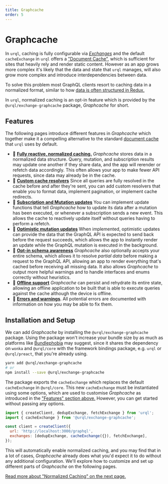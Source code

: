 ```yaml
---
title: Graphcache
order: 5
---
```


# Graphcache

In `urql`, caching is fully configurable via [_Exchanges_](../concepts/exchanges.md) and the default
`cacheExchange` in `urql` offers a ["Document Cache"](../concepts/document-caching.md), which is
sufficient for sites that heavily rely and render static content. However as an app grows more
complex it's likely that the data and state that `urql` manages, will also grow more complex and
introduce interdependencies between data.

To solve this problem most GraphQL clients resort to caching data in a normalized format, similar to
how [data is often structured in
Redux.](https://redux.js.org/recipes/structuring-reducers/normalizing-state-shape/)

In `urql`, normalized caching is an opt-in feature which is provided by the
`@urql/exchange-graphcache` package, _Graphcache_ for short.

## Features

The following pages introduce different features in _Graphcache_ which together make it a compelling
alternative to the standard [document cache](../concepts/document-caching.md) that `urql` uses by
default.

- 🔁 [**Fully reactive, normalized caching.**](./normalized-caching.md) _Graphcache_ stores data in
  a normalized data structure. Query, mutation, and subscription results may update one another if
  they share data, and the app will rerender or refetch data accordingly. This often allows your app
  to make fewer API requests, since data may already be in the cache.
- 💾 [**Custom cache resolvers**](./computed-queries.md) Since all queries are fully resolved in the
  cache before and after they're sent, you can add custom resolvers that enable you to format data,
  implement pagination, or implement cache redirects.
- 💭 [**Subscription and Mutation updates**](./custom-updates.md) You can implement update functions
  that tell _Graphcache_ how to update its data after a mutation has been executed, or whenever a
  subscription sends a new event. This allows the cache to reactively update itself without queries
  having to perform a refetch.
- 🏃 [**Optimistic mutation updates**](./custom-updates.md) When implemented, optimistic updates can
  provide the data that the GraphQL API is expected to send back before the request succeeds, which
  allows the app to instantly render an update while the GraphQL mutation is executed in the
  background.
- 🧠 [**Opt-in schema awareness**](./schema-awareness.md) _Graphcache_ also optionally accepts your
  entire schema, which allows it to resolve _partial data_ before making a request to the GraphQL
  API, allowing an app to render everything that's cached before receiving all missing data. It also
  allows _Graphcache_ to output more helpful warnings and to handle interfaces and enums correctly
  without heuristics.
- 📡 [**Offline support**](./offline.md) _Graphcache_ can persist and rehydrate its entire state,
  allowing an offline application to be built that is able to execute queries against the cache
  although the device is offline.
- 🐛 [**Errors and warnings**](./errors.md). All potential errors are documented with information on
  how you may be able to fix them.

## Installation and Setup

We can add _Graphcache_ by installing the `@urql/exchange-graphcache` package.
Using the package won't increase your bundle size by as much as platforms like
[Bundlephobia](https://bundlephobia.com/result?p=@urql/exchange-graphcache) may suggest, since it
shares the dependency on `wonka` and `@urql/core` with the framework bindings package, e.g. `urql`
or `@urql/preact`, that you're already using.

```sh
yarn add @urql/exchange-graphcache
# or
npm install --save @urql/exchange-graphcache
```

The package exports the `cacheExchange` which replaces the default `cacheExchange` in `@urql/core`.
This new `cacheExchange` must be instantiated using some options, which are used to customise
_Graphcache_ as introduced in the ["Features" section above.](#features) However, you can get started
without passing any options.

```js
import { createClient, dedupExchange, fetchExchange } from 'urql';
import { cacheExchange } from '@urql/exchange-graphcache';

const client = createClient({
  url: 'http://localhost:3000/graphql',
  exchanges: [dedupExchange, cacheExchange({}), fetchExchange],
});
```

This will automatically enable normalized caching, and you may find that in a lot of cases,
_Graphcache_ already does what you'd expect it to do without any additional configuration. We'll
explore how to customize and set up different parts of _Graphcache_ on the following pages.

[Read more about "Normalized Caching" on the next page.](./normalized-caching.md)
